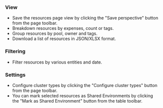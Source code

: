 ### **View**

- Save the resources page view by clicking the "Save perspective" button from the page toolbar.
- Breakdown resources by expenses, count or tags.
- Group resources by pool, owner and tags.
- Download a list of resources in JSON/XLSX format.

### **Filtering**

- Filter resources by various entities and date.

### **Settings**

- Configure cluster types by clicking the "Configure cluster types" button from the page toolbar.
- You can mark selected resources as Shared Environments by clicking the "Mark as Shared Environment" button from the table toolbar.
